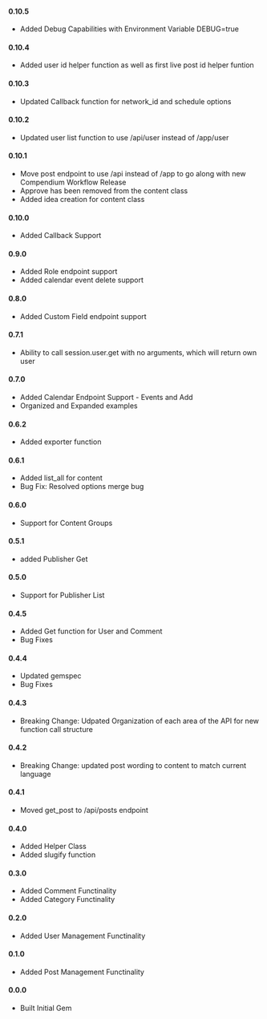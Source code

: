 <h4>0.10.5</h4>

* Added Debug Capabilities with Environment Variable DEBUG=true

<h4>0.10.4</h4>

* Added user id helper function as well as first live post id helper funtion

<h4>0.10.3</h4>

* Updated Callback function for network_id and schedule options

<h4>0.10.2</h4>

* Updated user list function to use /api/user instead of /app/user

<h4>0.10.1</h4>

* Move post endpoint to use /api instead of /app to go along with new Compendium Workflow Release
* Approve has been removed from the content class
* Added idea creation for content class

<h4>0.10.0</h4>

* Added Callback Support

<h4>0.9.0</h4>

* Added Role endpoint support
* Added calendar event delete support

<h4>0.8.0</h4>

* Added Custom Field endpoint support

<h4>0.7.1</h4>

* Ability to call session.user.get with no arguments, which will return own user

<h4>0.7.0</h4>

* Added Calendar Endpoint Support - Events and Add
* Organized and Expanded examples

<h4>0.6.2</h4>

* Added exporter function

<h4>0.6.1</h4>

* Added list_all for content
* Bug Fix: Resolved options merge bug

<h4>0.6.0</h4>

* Support for Content Groups

<h4>0.5.1</h4>

* added Publisher Get

<h4>0.5.0</h4>

* Support for Publisher List

<h4>0.4.5</h4>

* Added Get function for User and Comment
* Bug Fixes

<h4>0.4.4</h4>

* Updated gemspec
* Bug Fixes

<h4>0.4.3</h4>

* Breaking Change: Udpated Organization of each area of the API for new function call structure

<h4>0.4.2</h4>

* Breaking Change: updated post wording to content to match current language

<h4>0.4.1</h4>

* Moved get_post to /api/posts endpoint

<h4>0.4.0</h4>

* Added Helper Class
* Added slugify function

<h4>0.3.0</h4>

* Added Comment Functinality
* Added Category Functinality

<h4>0.2.0</h4>

* Added User Management Functinality

<h4>0.1.0</h4>

* Added Post Management Functinality

<h4>0.0.0</h4>

* Built Initial Gem
